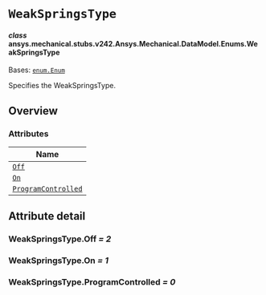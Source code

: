 # `WeakSpringsType`



#### *class* ansys.mechanical.stubs.v242.Ansys.Mechanical.DataModel.Enums.WeakSpringsType

Bases: [`enum.Enum`](https://docs.python.org/3/library/enum.html#enum.Enum)

Specifies the WeakSpringsType.

<!-- !! processed by numpydoc !! -->

<a id="overview"></a>

## Overview

### Attributes

| Name |
| ----------------------------------------------------------- |
| [`Off`](#WeakSpringsType.Off) |
| [`On`](#WeakSpringsType.On) |
| [`ProgramControlled`](#WeakSpringsType.ProgramControlled) |

<a id="attribute-detail"></a>

## Attribute detail

<a id="WeakSpringsType.Off"></a>

### WeakSpringsType.Off *= 2*

<a id="WeakSpringsType.On"></a>

### WeakSpringsType.On *= 1*

<a id="WeakSpringsType.ProgramControlled"></a>

### WeakSpringsType.ProgramControlled *= 0*


